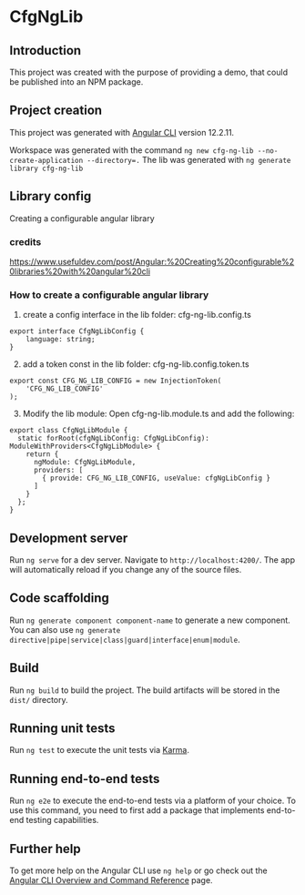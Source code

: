 # CfgNgLib

## Introduction

This project was created with the purpose of providing a demo, that could be published into an NPM package.

## Project creation

This project was generated with [Angular CLI](https://github.com/angular/angular-cli) version 12.2.11.

Workspace was generated with the command `ng new cfg-ng-lib --no-create-application --directory=.`
The lib was generated with `ng generate library cfg-ng-lib`


## Library config 

Creating a configurable angular library

### credits

https://www.usefuldev.com/post/Angular:%20Creating%20configurable%20libraries%20with%20angular%20cli


### How to create a configurable angular library

1. create a config interface in the lib folder: cfg-ng-lib.config.ts
```
export interface CfgNgLibConfig {
    language: string;
}
```

2. add a token const in the lib folder: cfg-ng-lib.config.token.ts
```
export const CFG_NG_LIB_CONFIG = new InjectionToken(
    'CFG_NG_LIB_CONFIG'
);
```

3. Modify the lib module:
Open cfg-ng-lib.module.ts and add the following:

```
export class CfgNgLibModule { 
  static forRoot(cfgNgLibConfig: CfgNgLibConfig): ModuleWithProviders<CfgNgLibModule> {
    return {
      ngModule: CfgNgLibModule,
      providers: [
        { provide: CFG_NG_LIB_CONFIG, useValue: cfgNgLibConfig }
      ]
    }
  };
}
```


## Development server

Run `ng serve` for a dev server. Navigate to `http://localhost:4200/`. The app will automatically reload if you change any of the source files.

## Code scaffolding

Run `ng generate component component-name` to generate a new component. You can also use `ng generate directive|pipe|service|class|guard|interface|enum|module`.

## Build

Run `ng build` to build the project. The build artifacts will be stored in the `dist/` directory.

## Running unit tests

Run `ng test` to execute the unit tests via [Karma](https://karma-runner.github.io).

## Running end-to-end tests

Run `ng e2e` to execute the end-to-end tests via a platform of your choice. To use this command, you need to first add a package that implements end-to-end testing capabilities.

## Further help

To get more help on the Angular CLI use `ng help` or go check out the [Angular CLI Overview and Command Reference](https://angular.io/cli) page.
